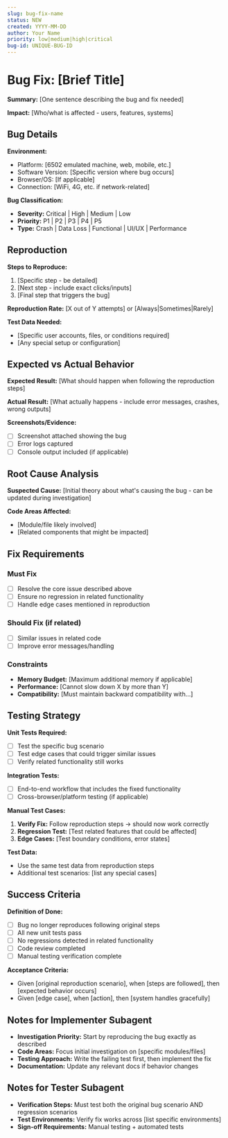 ```yaml
---
slug: bug-fix-name
status: NEW
created: YYYY-MM-DD
author: Your Name
priority: low|medium|high|critical
bug-id: UNIQUE-BUG-ID
---
```


# Bug Fix: [Brief Title]

**Summary:** [One sentence describing the bug and fix needed]

**Impact:** [Who/what is affected - users, features, systems]

## Bug Details

**Environment:**
- Platform: [6502 emulated machine, web, mobile, etc.]
- Software Version: [Specific version where bug occurs]
- Browser/OS: [If applicable]
- Connection: [WiFi, 4G, etc. if network-related]

**Bug Classification:**
- **Severity:** Critical | High | Medium | Low
- **Priority:** P1 | P2 | P3 | P4 | P5
- **Type:** Crash | Data Loss | Functional | UI/UX | Performance

## Reproduction

**Steps to Reproduce:**
1. [Specific step - be detailed]
2. [Next step - include exact clicks/inputs]
3. [Final step that triggers the bug]

**Reproduction Rate:** [X out of Y attempts] or [Always|Sometimes|Rarely]

**Test Data Needed:**
- [Specific user accounts, files, or conditions required]
- [Any special setup or configuration]

## Expected vs Actual Behavior

**Expected Result:**
[What should happen when following the reproduction steps]

**Actual Result:**
[What actually happens - include error messages, crashes, wrong outputs]

**Screenshots/Evidence:**
- [ ] Screenshot attached showing the bug
- [ ] Error logs captured
- [ ] Console output included (if applicable)

## Root Cause Analysis

**Suspected Cause:**
[Initial theory about what's causing the bug - can be updated during investigation]

**Code Areas Affected:**
- [Module/file likely involved]
- [Related components that might be impacted]

## Fix Requirements

### Must Fix
- [ ] Resolve the core issue described above
- [ ] Ensure no regression in related functionality
- [ ] Handle edge cases mentioned in reproduction

### Should Fix (if related)
- [ ] Similar issues in related code
- [ ] Improve error messages/handling

### Constraints
- **Memory Budget:** [Maximum additional memory if applicable]
- **Performance:** [Cannot slow down X by more than Y]
- **Compatibility:** [Must maintain backward compatibility with...]

## Testing Strategy

**Unit Tests Required:**
- [ ] Test the specific bug scenario
- [ ] Test edge cases that could trigger similar issues
- [ ] Verify related functionality still works

**Integration Tests:**
- [ ] End-to-end workflow that includes the fixed functionality
- [ ] Cross-browser/platform testing (if applicable)

**Manual Test Cases:**
1. **Verify Fix:** Follow reproduction steps → should now work correctly
2. **Regression Test:** [Test related features that could be affected]
3. **Edge Cases:** [Test boundary conditions, error states]

**Test Data:**
- Use the same test data from reproduction steps
- Additional test scenarios: [list any special cases]

## Success Criteria

**Definition of Done:**
- [ ] Bug no longer reproduces following original steps
- [ ] All new unit tests pass
- [ ] No regressions detected in related functionality
- [ ] Code review completed
- [ ] Manual testing verification complete

**Acceptance Criteria:**
- Given [original reproduction scenario], when [steps are followed], then [expected behavior occurs]
- Given [edge case], when [action], then [system handles gracefully]

## Notes for Implementer Subagent

- **Investigation Priority:** Start by reproducing the bug exactly as described
- **Code Areas:** Focus initial investigation on [specific modules/files]
- **Testing Approach:** Write the failing test first, then implement the fix
- **Documentation:** Update any relevant docs if behavior changes

## Notes for Tester Subagent

- **Verification Steps:** Must test both the original bug scenario AND regression scenarios
- **Test Environments:** Verify fix works across [list specific environments]
- **Sign-off Requirements:** Manual testing + automated tests